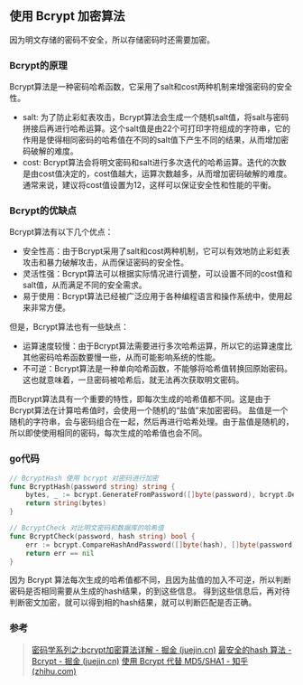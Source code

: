 ## 使用 Bcrypt 加密算法
因为明文存储的密码不安全，所以存储密码时还需要加密。
### Bcrypt的原理

Bcrypt算法是一种密码哈希函数，它采用了salt和cost两种机制来增强密码的安全性。

- salt: 为了防止彩虹表攻击，Bcrypt算法会生成一个随机salt值，将salt与密码拼接后再进行哈希运算。这个salt值是由22个可打印字符组成的字符串，它的作用是使得相同密码的哈希值在不同的salt值下产生不同的结果，从而增加密码破解的难度。
- cost: Bcrypt算法会将明文密码和salt进行多次迭代的哈希运算。迭代的次数是由cost值决定的，cost值越大，运算次数越多，从而增加密码破解的难度。通常来说，建议将cost值设置为12，这样可以保证安全性和性能的平衡。
### Bcrypt的优缺点

Bcrypt算法有以下几个优点：

- 安全性高：由于Bcrypt采用了salt和cost两种机制，它可以有效地防止彩虹表攻击和暴力破解攻击，从而保证密码的安全性。
- 灵活性强：Bcrypt算法可以根据实际情况进行调整，可以设置不同的cost值和salt值，从而满足不同的安全需求。
- 易于使用：Bcrypt算法已经被广泛应用于各种编程语言和操作系统中，使用起来非常方便。

但是，Bcrypt算法也有一些缺点：

- 运算速度较慢：由于Bcrypt算法需要进行多次哈希运算，所以它的运算速度比其他密码哈希函数要慢一些，从而可能影响系统的性能。
- 不可逆：Bcrypt算法是一种单向哈希函数，不能够将哈希值转换回原始密码。这也就意味着，一旦密码被哈希后，就无法再次获取明文密码。

而Bcrypt算法具有一个重要的特性，即每次生成的哈希值都不同。这是由于Bcrypt算法在计算哈希值时，会使用一个随机的“盐值”来加密密码。
盐值是一个随机的字符串，会与密码组合在一起，然后再进行哈希处理。由于盐值是随机的，所以即使使用相同的密码，每次生成的哈希值也会不同。

### go代码
```go
// BcryptHash 使用 bcrypt 对密码进行加密
func BcryptHash(password string) string {
	bytes, _ := bcrypt.GenerateFromPassword([]byte(password), bcrypt.DefaultCost)
	return string(bytes)
}

// BcryptCheck 对比明文密码和数据库的哈希值
func BcryptCheck(password, hash string) bool {
	err := bcrypt.CompareHashAndPassword([]byte(hash), []byte(password))
	return err == nil
}
```
因为 Bcrypt 算法每次生成的哈希值都不同，且因为盐值的加入不可逆，所以判断密码是否相同需要从生成的hash结果，的到这些信息。
得到这些信息后，再对待判断密文加密，就可以得到相的hash结果，就可以判断匹配是否正确。
### 参考
> [密码学系列之:bcrypt加密算法详解 - 掘金 (juejin.cn)](https://juejin.cn/post/7008350660282286111?from=search-suggest)
> [最安全的hash 算法 - Bcrypt - 掘金 (juejin.cn)](https://juejin.cn/post/7227000656602890295)
> [使用 Bcrypt 代替 MD5/SHA1 - 知乎 (zhihu.com)](https://zhuanlan.zhihu.com/p/92845975)

